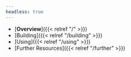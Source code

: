 ```yaml
---
headless: true
---
```

- [**Overview**]({{< relref "/" >}})
- [Building]({{< relref "/building" >}})
- [Using]({{< relref "/using" >}})
- [Further Resources]({{< relref "/further" >}})
<br />
